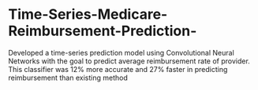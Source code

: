 # Time-Series-Medicare-Reimbursement-Prediction-
Developed a time-series prediction model using Convolutional Neural Networks with the goal to predict average reimbursement rate of provider. This classifier was 12% more accurate and 27% faster in predicting reimbursement than existing method
